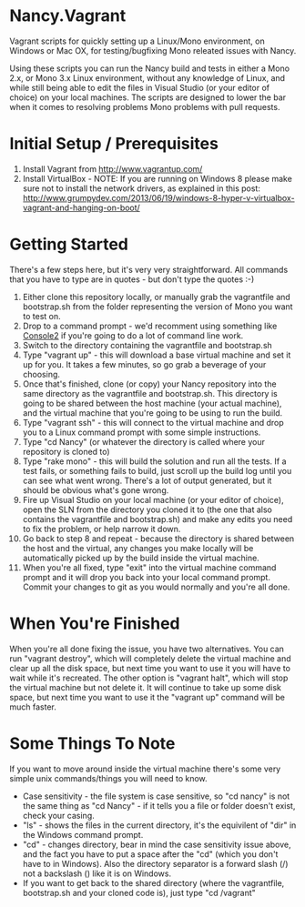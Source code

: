 Nancy.Vagrant
=============

Vagrant scripts for quickly setting up a Linux/Mono environment, on Windows or Mac OX, for testing/bugfixing Mono releated issues with Nancy.

Using these scripts you can run the Nancy build and tests in either a Mono 2.x, or Mono 3.x Linux environment, without any knowledge of Linux, and while still being able to edit the files in Visual Studio (or your editor of choice) on your local machines. The scripts are designed to lower the bar when it comes to resolving problems Mono problems with pull requests.

Initial Setup / Prerequisites
=============================

1. Install Vagrant from http://www.vagrantup.com/
2. Install VirtualBox - NOTE: If you are running on Windows 8 please make sure not to install the network drivers, as explained in this post: http://www.grumpydev.com/2013/06/19/windows-8-hyper-v-virtualbox-vagrant-and-hanging-on-boot/

Getting Started
===============

There's a few steps here, but it's very very straightforward. All commands that you have to type are in quotes - but don't type the quotes :-)

1. Either clone this repository locally, or manually grab the vagrantfile and bootstrap.sh from the folder representing the version of Mono you want to test on.
2. Drop to a command prompt - we'd recomment using something like [Console2](http://sourceforge.net/projects/console/) if you're going to do a lot of command line work.
3. Switch to the directory containing the vagrantfile and bootstrap.sh
4. Type "vagrant up"  - this will download a base virtual machine and set it up for you. It takes a few minutes, so go grab a beverage of your choosing.
5. Once that's finished, clone (or copy) your Nancy repository into the same directory as the vagrantfile and bootstrap.sh. This directory is going to be shared between the host machine (your actual machine), and the virtual machine that you're going to be using to run the build.
6. Type "vagrant ssh" - this will connect to the virtual machine and drop you to a Linux command prompt with some simple instructions.
7. Type "cd Nancy" (or whatever the directory is called where your repository is cloned to)
8. Type "rake mono" - this will build the solution and run all the tests. If a test fails, or something fails to build, just scroll up the build log until you can see what went wrong. There's a lot of output generated, but it should be obvious what's gone wrong.
9. Fire up Visual Studio on your local machine (or your editor of choice), open the SLN from the directory you cloned it to (the one that also contains the vagrantfile and bootstrap.sh) and make any edits you need to fix the problem, or help narrow it down.
10. Go back to step 8 and repeat - because the directory is shared between the host and the virtual, any changes you make locally will be automatically picked up by the build inside the virtual machine.
11. When you're all fixed, type "exit" into the virtual machine command prompt and it will drop you back into your local command prompt. Commit your changes to git as you would normally and you're all done.

When You're Finished
====================

When you're all done fixing the issue, you have two alternatives. You can run "vagrant destroy", which will completely delete the virtual machine and clear up all the disk space, but next time you want to use it you will have to wait while it's recreated. The other option is "vagrant halt", which will stop the virtual machine but not delete it. It will continue to take up some disk space, but next time you want to use it the "vagrant up" command will be much faster.

Some Things To Note
===================

If you want to move around inside the virtual machine there's some very simple unix commands/things you will need to know.

* Case sensitivity - the file system is case sensitive, so "cd nancy" is not the same thing as "cd Nancy" - if it tells you a file or folder doesn't exist, check your casing.
* "ls" - shows the files in the current directory, it's the equivilent of "dir" in the Windows command prompt.
* "cd" - changes directory, bear in mind the case sensitivity issue above, and the fact you have to put a space after the "cd" (which you don't have to in Windows). Also the directory separator is a forward slash (/) not a backslash (\) like it is on Windows.
* If you want to get back to the shared directory (where the vagrantfile, bootstrap.sh and your cloned code is), just type "cd /vagrant"

